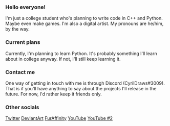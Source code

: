 ### Hello everyone!
I'm just a college student who's planning to write code in C++ and Python. Maybe even make games. I'm also a digital artist. My pronouns are he/him, by the way.
### Current plans
Currently, I'm planning to learn Python. It's probably something I'll learn about in college anyway. If not, I'll still keep learning it.
### Contact me
One way of getting in touch with me is through Discord (CyrilDraws#3009). That is if you'll have anything to say about the projects I'll release in the future. For now, I'd rather keep it friends only.
### Other socials
[Twitter](https://twitter.com/CyrilDraws)
[DeviantArt](https://deviantart.com/cyrildraws)
[FurAffinity](https://furaffinity.net/user/cyrildraws)
[YouTube](https://youtube.com/CyrilDoesStuff)
[YouTube #2](https://youtube.com/channel/UCSi7onWwk-qhwsIbTi3vftw)

